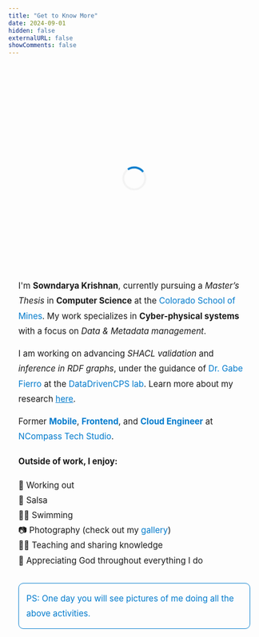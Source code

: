 ```yaml
---
title: "Get to Know More"
date: 2024-09-01
hidden: false
externalURL: false
showComments: false
---
```

<div style="max-width: 720px; margin: 0 auto; padding: 30px 0;">
    <!-- Image Loader -->
    <div id="image-loader" style="width: 100%; display: flex; justify-content: center; align-items: center; height: 400px;">
        <div class="spinner" style="border: 4px solid #f3f3f3; border-radius: 50%; border-top: 4px solid #007acc; width: 40px; height: 40px; animation: spin 2s linear infinite;"></div>
    </div>
    <div id="image-container" style="display: none; width: 100%; max-height: 400px; margin-bottom: 20px;">
        <img id="profile-image" src="/images/d.jpeg" alt="Sowndarya Krishnan" style="width: 100%; height: auto; object-fit: cover; object-position: center; border-radius: 12px; box-shadow: 0px 6px 12px rgba(0, 0, 0, 0.1);">
    </div>
    <div style="padding: 0 20px;">
        <p style="font-size: 1.05rem; line-height: 1.8em; margin: 0 0 15px 0;">
            I'm <strong>Sowndarya Krishnan</strong>, currently pursuing a <em>Master’s Thesis</em> in <strong>Computer Science</strong> at the <a href="https://www.mines.edu/" style="color: #007acc; text-decoration: none;">Colorado School of Mines</a>. My work specializes in <strong>Cyber-physical systems</strong> with a focus on <em>Data & Metadata management</em>.
        </p>
        <p style="font-size: 1.05rem; line-height: 1.8em; margin: 0 0 15px 0;">
            I am working on advancing <em>SHACL validation</em> and <em>inference in RDF graphs</em>, under the guidance of <a href="https://gtf.fyi/" style="color: #007acc; text-decoration: none;">Dr. Gabe Fierro</a> at the <a href="https://datadrivencps.github.io/website/" style="color: #007acc; text-decoration: none;">DataDrivenCPS lab</a>. Learn more about my research <a href="/research/" style="color: #007acc; ">here</a>.
        </p>
        <p style="font-size: 1.05rem; line-height: 1.8em; margin: 0 0 15px 0;">
            Former <strong style="color: #007acc;">Mobile</strong>, <strong style="color: #007acc;">Frontend</strong>, and <strong style="color: #007acc;">Cloud Engineer</strong> at <a href="https://ncompass.inc/" target="_blank" style="color: #007acc; text-decoration: none;">NCompass Tech Studio</a>.
        </p>
        <div style="font-size: 1.05rem; line-height: 1.8em; margin-top: 20px;">
            <strong>Outside of work, I enjoy:</strong>
            <ul style="list-style-type: none; padding-left: 0;">
                <li>💪 Working out</li>
                <li>💃 Salsa</li>
                <li>🏊‍♀️ Swimming</li>
                <li>📷 Photography (check out my <a href="/gallery/" style="color: #007acc; text-decoration: none;">gallery</a>)</li>
                <li>👩‍🏫 Teaching and sharing knowledge</li>
                <li>🙏 Appreciating God throughout everything I do</li>
            </ul>
        </div>
        <div style="margin-top: 30px; padding: 15px; border: 1px solid #007acc; border-radius: 10px;">
            <p style="font-size: 1.05rem; line-height: 1.8em; color: #007acc; margin: 0;">
                PS: One day you will see pictures of me doing all the above activities.
            </p>
        </div>
    </div>
</div>

<!-- JavaScript to handle image loading -->
<!-- JavaScript to handle image loading properly -->
<script>
  document.addEventListener('DOMContentLoaded', function() {
      const image = document.getElementById('profile-image');
      const loader = document.getElementById('image-loader');
      const container = document.getElementById('image-container');

      // Check if the image is cached and fully loaded already
      if (image.complete) {
          loader.style.display = 'none';
          container.style.display = 'block';
      } else {
          // If the image is not yet loaded
          image.onload = function() {
              loader.style.display = 'none'; // Hide the loader
              container.style.display = 'block'; // Show the image container
          };
      }
  });
</script>

<!-- Loader animation style -->
<style>
  @keyframes spin {
      0% { transform: rotate(0deg); }
      100% { transform: rotate(360deg); }
  }
  
  /* Ensure image is responsive and maintains proper aspect ratio */
  @media (max-width: 768px) {
    div[style*="max-width: 720px"] {
      padding: 0 10px; /* Slightly reduce padding on smaller screens */
    }

    div[style*="max-height: 400px"] {
      max-height: 250px; /* Adjust image height for smaller screens */
    }

    img {
      border-radius: 12px;
      box-shadow: 0px 4px 8px rgba(0, 0, 0, 0.1); /* Slightly reduced shadow on smaller screens */
    }

    div[style*="padding: 0 20px"] {
      padding: 0 15px; /* Slightly reduce padding for text */
    }
  }
</style>